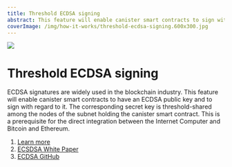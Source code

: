 ```yaml
---
title: Threshold ECDSA signing
abstract: This feature will enable canister smart contracts to sign with regard to an ECDSA public key while their host subnet has a threshold shared secret key.
coverImage: /img/how-it-works/threshold-ecdsa-signing.600x300.jpg
---
```


![](/img/how-it-works/threshold-ecdsa-signing.600x300.jpg)

# Threshold ECDSA signing

ECDSA signatures are widely used in the blockchain industry. This feature will enable canister smart contracts to have an ECDSA public key and to sign with regard to it. The corresponding secret key is threshold-shared among the nodes of the subnet holding the canister smart contract. This is a prerequisite for the direct integration between the Internet Computer and Bitcoin and Ethereum.

1. [Learn more](/how-it-works/threshold-ecdsa-signing/)
2. [ECSDSA White Paper](https://eprint.iacr.org/2021/1330)
3. [ECDSA GitHub](https://github.com/ic-association/nns-proposals/blob/main/proposals/governance/20210920T1500Z.md)
